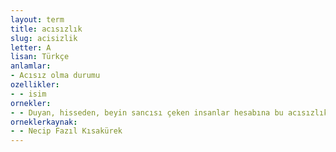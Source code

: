 ```yaml
---
layout: term
title: acısızlık
slug: acisizlik
letter: A
lisan: Türkçe
anlamlar:
- Acısız olma durumu
ozellikler:
- - isim
ornekler:
- - Duyan, hisseden, beyin sancısı çeken insanlar hesabına bu acısızlık acısının derecesini hayal edebilir misiniz?
orneklerkaynak:
- - Necip Fazıl Kısakürek
---
```

